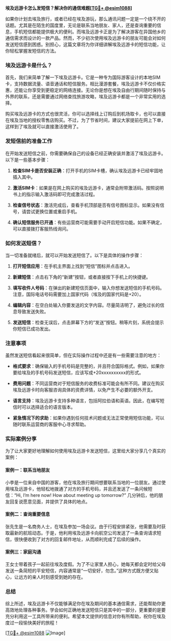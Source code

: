 **埃及远游卡怎么发短信？解决你的通信难题[[TG💪+ @esim1088](https://t.me/s/esim1088)]**

如果你计划去埃及旅行，或者已经在埃及游玩，那么通讯问题一定是一个绕不开的话题。尤其是在陌生的国度里，无论是联系当地朋友、家人，还是查询重要的信息，手机短信都能提供极大的便利。而埃及远游卡正是为了解决游客在异国他乡的通信需求而设计的一款产品。然而，不少初次使用埃及远游卡的朋友可能会对如何发送短信感到困惑。别担心，这篇文章将为你详细讲解埃及远游卡的短信功能，让你轻松掌握发短信的方法。

### 埃及远游卡是什么？

首先，我们来简单了解一下埃及远游卡。它是一种专为国际游客设计的本地SIM卡，支持数据流量、语音通话和短信服务。相比漫游套餐，埃及远游卡不仅价格实惠，还能让你享受到更稳定的网络连接。无论你是想在埃及自由行期间随时保持与外界的联系，还是需要通过网络查找旅游攻略，埃及远游卡都是一个非常实用的选择。

购买埃及远游卡的方式也很灵活，你可以选择线上订购后到机场取卡，也可以直接在埃及当地的授权零售店购买。不过，为了节省时间，建议大家提前在网上下单，这样到了埃及就可以直接激活使用了。

### 发短信前的准备工作

在开始发送短信之前，你需要确保自己的设备已经正确安装并激活了埃及远游卡。以下是一些基本步骤：

1. **检查SIM卡是否安装正确**：打开手机的SIM卡槽，确认埃及远游卡已经牢固地插入其中。
   
2. **激活SIM卡**：如果是在网上购买的埃及远游卡，通常会附带激活码。按照说明书上的指示输入激活码即可完成激活过程。

3. **检查信号状态**：激活完成后，查看手机顶部是否有信号图标显示。如果没有信号，请尝试更换位置或重启手机。

4. **确认短信服务已开通**：有些运营商可能需要手动开启短信功能。如果不确定，可以直接拨打客服热线询问。

### 如何发送短信？

当一切准备就绪后，就可以开始发送短信了。以下是具体的操作步骤：

1. **打开短信应用**：在手机主界面上找到“短信”图标并点击进入。

2. **新建短信**：点击右下角的“新建”按钮，或者直接按下手机上的快捷键。

3. **填写收件人号码**：在弹出的新建短信页面中，输入你想发送短信的手机号码。注意，国际电话号码需要加上国家代码（埃及的国家代码是+20）。

4. **编辑内容**：在空白处输入你要发送的文字内容。尽量简洁明了，避免过长的信息导致发送失败。

5. **发送短信**：检查无误后，点击屏幕下方的“发送”按钮。稍等片刻，系统会提示你短信已成功发出。

### 注意事项

虽然发送短信看起来很简单，但在实际操作过程中还是有一些需要注意的地方：

- **格式要求**：确保输入的手机号码是完整的，并且符合国际格式。例如，如果你要给埃及的手机号码发送短信，应该写成+20xxxxxxxxxx的形式。

- **费用问题**：不同运营商对于短信服务的收费标准可能会有所不同。建议在购买埃及远游卡时向客服咨询具体的资费详情，以免产生不必要的额外开支。

- **语言支持**：埃及远游卡支持多种语言，包括阿拉伯语和英语。因此，在编写短信时可以选择适合的语言版本。

- **紧急情况下的求助**：如果你遇到任何技术问题或无法正常使用短信功能，可以随时联系运营商的客服中心寻求帮助。

### 实际案例分享

为了让大家更好地理解如何使用埃及远游卡发送短信，这里给大家分享几个真实的案例：

#### 案例一：联系当地朋友
小李是一位来自中国的游客，他在埃及旅行期间想要联系当地的一位朋友。通过使用埃及远游卡，他轻松地拨通了对方的手机号码，并且还发送了一条问候短信：“Hi, I’m here now! How about meeting up tomorrow?” 几分钟后，他的朋友回复说愿意见面，并提供了具体的地点。

#### 案例二：查询重要信息
张先生是一名商务人士，在埃及参加一场会议。由于行程安排紧张，他需要及时获取最新的航班动态。于是，他利用埃及远游卡向航空公司发送了一条查询请求短信，很快便收到了对方的回复邮件地址，从而顺利完成了后续的操作。

#### 案例三：家庭沟通
王女士带着孩子一起前往埃及度假。为了不让家里人担心，她每天都会定时给父母发送一条简短的平安短信，内容通常是“一切安好，勿念。”这种方式既方便又贴心，让远方的亲人时刻感受到她的存在。

### 总结

综上所述，埃及远游卡不仅能够满足你在埃及期间的基本通信需求，还能帮助你更高效地处理各种事务。学会如何正确地发送短信只是其中的一部分，更重要的是要充分利用这一工具所带来的便利。希望本文提供的信息对你有所帮助，祝你在埃及度过一段愉快美好的旅程！

[[TG💪+ @esim1088](https://t.me/s/esim1088) ![Image](https://i.postimg.cc/4NQfJmqS/Snipaste-2025-05-13-00-14-12.png)]